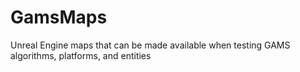 # GamsMaps
Unreal Engine maps that can be made available when testing GAMS algorithms, platforms, and entities
